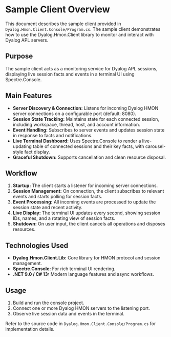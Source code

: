 # Sample Client Overview

This document describes the sample client provided in `Dyalog.Hmon.Client.Console/Program.cs`. The sample client demonstrates how to use the Dyalog.Hmon.Client library to monitor and interact with Dyalog APL servers.

## Purpose

The sample client acts as a monitoring service for Dyalog APL sessions, displaying live session facts and events in a terminal UI using Spectre.Console.

## Main Features

- **Server Discovery & Connection:** Listens for incoming Dyalog HMON server connections on a configurable port (default: 8080).
- **Session State Tracking:** Maintains state for each connected session, including workspace, thread, host, and account information.
- **Event Handling:** Subscribes to server events and updates session state in response to facts and notifications.
- **Live Terminal Dashboard:** Uses Spectre.Console to render a live-updating table of connected sessions and their key facts, with carousel-style fact display.
- **Graceful Shutdown:** Supports cancellation and clean resource disposal.

## Workflow

1. **Startup:** The client starts a listener for incoming server connections.
2. **Session Management:** On connection, the client subscribes to relevant events and starts polling for session facts.
3. **Event Processing:** All incoming events are processed to update the session state and recent activity.
4. **Live Display:** The terminal UI updates every second, showing session IDs, names, and a rotating view of session facts.
5. **Shutdown:** On user input, the client cancels all operations and disposes resources.

## Technologies Used

- **Dyalog.Hmon.Client.Lib:** Core library for HMON protocol and session management.
- **Spectre.Console:** For rich terminal UI rendering.
- **.NET 9.0 / C# 13:** Modern language features and async workflows.

## Usage

1. Build and run the console project.
2. Connect one or more Dyalog HMON servers to the listening port.
3. Observe live session data and events in the terminal.

Refer to the source code in `Dyalog.Hmon.Client.Console/Program.cs` for implementation details.
